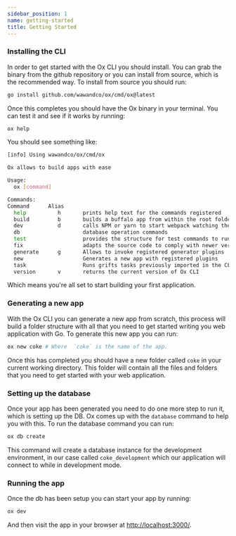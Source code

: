 ```yaml
---
sidebar_position: 1
name: getting-started
title: Getting Started
---
```


### Installing the CLI

In order to get started with the Ox CLI you should install. You can grab the binary from the github repository or you can install from source, which is the recommended way. To install from source you should run:

```sh
go install github.com/wawandco/ox/cmd/ox@latest
```

Once this completes you should have the Ox binary in your terminal. You can test it and see if it works by running:

```sh
ox help
```

You should see something like:

```sh
[info] Using wawandco/ox/cmd/ox 

Ox allows to build apps with ease

Usage:
  ox [command]

Commands:
Command      Alias
  help          h       prints help text for the commands registered
  build         b       builds a buffalo app from within the root folder of the project
  dev           d       calls NPM or yarn to start webpack watching the assetst
  db                    database operation commands
  test                  provides the structure for test commands to run and be organized
  fix                   adapts the source code to comply with newer versions of the CLI
  generate      g       Allows to invoke registered generator plugins
  new                   Generates a new app with registered plugins
  task                  Runs grifts tasks previously imported in the CLI
  version       v       returns the current version of Ox CLI
```

Which means you're all set to start building your first application.

### Generating a new app

With the Ox CLI you can generate a new app from scratch, this process will build a folder structure with all that you need to get started writing you web application with Go. To generate this new app you can run:

```sh
ox new coke # Where  `coke` is the name of the app.
```

Once this has completed you should have a new folder called `coke` in your current working directory. This folder will contain all the files and folders that you need to get started with your web application.

### Setting up the database

Once your app has been generated you need to do one more step to run it, which is setting up the DB. Ox comes up with the `database` command to help you with this. To run the database command you can run:

```sh
ox db create 
```

This command will create a database instance for the development environment, in our case called `coke_development` which our application will connect to while in development mode.

### Running the app
Once the db has been setup you can start your app by running:

```sh
ox dev
```

And then visit the app in your browser at [http://localhost:3000/](http://localhost:3000/).
